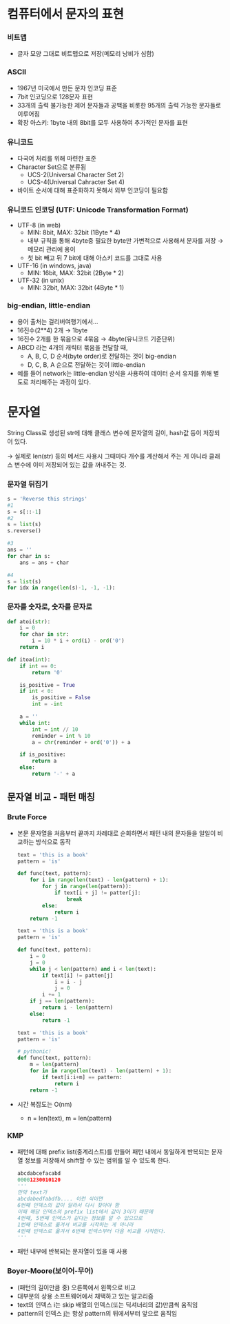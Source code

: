 # 컴퓨터에서 문자의 표현

### 비트맵

- 글자 모양 그대로 비트맵으로 저장(메모리 낭비가 심함)

### ASCII

- 1967년 미국에서 만든 문자 인코딩 표준
- 7bit 인코딩으로 128문자 표현
- 33개의 출력 불가능한 제어 문자들과 공백을 비롯한 95개의 출력 가능한 문자들로 이루어짐
- 확장 아스키: 1byte 내의 8bit를 모두 사용하여 추가적인 문자를 표현

### 유니코드

- 다국어 처리를 위해 마련한 표준
- Character Set으로 분류됨
    - UCS-2(Universal Character Set 2)
    - UCS-4(Universal Cahracter Set 4)
- 바이트 순서에 대해 표준화하지 못해서 외부 인코딩이 필요함

### 유니코드 인코딩 (UTF: Unicode Transformation Format)

- UTF-8 (in web)
    - MIN: 8bit, MAX: 32bit (1Byte * 4)
    - 내부 규칙을 통해 4byte중 필요한 byte만 가변적으로 사용해서 문자를 저장 → 메모리 관리에 용이
    - 첫 bit 빼고 뒤 7 bit에 대해 아스키 코드를 그대로 사용
- UTF-16 (in windows, java)
    - MIN: 16bit, MAX: 32bit (2Byte * 2)
- UTF-32 (in unix)
    - MIN: 32bit, MAX: 32bit (4Byte * 1)

### big-endian, little-endian

- 용어 출처는 걸리버여행기에서…
- 16진수(2**4) 2개 → 1byte
- 16진수 2개를 한 묶음으로 4묶음 → 4byte(유니코드 기준단위)
- ABCD 라는 4개의 캐릭터 묶음을 전달할 때,
    - A, B, C, D 순서(byte order)로 전달하는 것이 big-endian
    - D, C, B, A 순으로 전달하는 것이 little-endian
- 예를 들어 network는 little-endian 방식을 사용하여 데이터 순서 유지를 위해 별도로 처리해주는 과정이 있다.

# 문자열

String Class로 생성된 str에 대해 클래스 변수에 문자열의 길이, hash값 등이 저장되어 있다.

→ 실제로 len(str) 등의 메서드 사용시 그때마다 개수를 계산해서 주는 게 아니라 클래스 변수에 이미 저장되어 있는 값을 꺼내주는 것.

### 문자열 뒤집기

```python
s = 'Reverse this strings'
#1
s = s[::-1]
#2
s = list(s)
s.reverse()

#3
ans = ''
for char in s:
    ans = ans + char

#4
s = list(s)
for idx in range(len(s)-1, -1, -1):

```

### 문자를 숫자로, 숫자를 문자로

```python
def atoi(str):
    i = 0
    for char in str:
        i = 10 * i + ord(i) - ord('0')
    return i

def itoa(int):
    if int == 0:
        return '0'

    is_positive = True
    if int < 0:
        is_positive = False
        int = -int

    a = ''
    while int:
        int = int // 10
        reminder = int % 10
        a = chr(reminder + ord('0')) + a

    if is_positive:
        return a
    else:
        return '-' + a
```

## 문자열 비교 - 패턴 매칭

### Brute Force

- 본문 문자열을 처음부터 끝까지 차례대로 순회하면서 패턴 내의 문자들을 일일이 비교하는 방식으로 동작
    
    ```python
    text = 'this is a book'
    pattern = 'is'
    
    def func(text, pattern):
        for i in range(len(text) - len(pattern) + 1):
            for j in range(len(pattern)):
                if text[i + j] != patter[j]:
                    break
            else:
                return i
        return -1
    ```
    
    ```python
    text = 'this is a book'
    pattern = 'is'
    
    def func(text, pattern):
        i = 0
        j = 0
        while j < len(pattern) and i < len(text):
            if text[i] != patten[j]
                i = i - j
                j = 0
            i += 1
        if j == len(pattern):
            return i - len(pattern)
        else:
            return -1
    ```
    
    ```python
    text = 'this is a book'
    pattern = 'is'
    
    # pythonic!
    def func(text, pattern):
        m = len(pattern)
        for in in range(len(text) - len(pattern) + 1):
            if text[i:i+m] == pattern:
                return i
        return -1
    ```
    
- 시간 복잡도는 O(nm)
    - n = len(text), m = len(pattern)

### KMP

- 패턴에 대해 prefix list(중계리스트)를 만들어 패턴 내에서 동일하게 반복되는 문자열 정보를 저장해서 shift할 수 있는 범위를 알 수 있도록 한다.
    
    ```python
    abcdabcefacabd
    00001230010120
    '''
    만약 text가 
    abcdabedfabdfb.... 이런 식이면
    6번째 인덱스의 값이 달라서 다시 찾아야 함 
    이때 해당 인덱스의 prefix list에서 값이 3이기 때문에
    4번째, 5번째 인덱스가 같다는 정보를 알 수 있으므로
    1번째 인덱스로 옮겨서 비교를 시작하는 게 아니라
    4번째 인덱스로 옮겨서 6번째 인덱스부터 다음 비교를 시작한다.
    '''
    ```
    
- 패턴 내부에 반복되는 문자열이 있을 때 사용

### Boyer-Moore(보이어-무어)

- (패턴의 길이만큼 중) 오른쪽에서 왼쪽으로 비교
- 대부분의 상용 소프트웨어에서 채택하고 있는 알고리즘
- text의 인덱스 i는 skip 배열의 인덱스(또는 딕셔너리의 값)만큼씩 움직임
- pattern의 인덱스 j는 항상 pattern의 뒤에서부터 앞으로 움직임